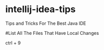# intellij-idea-tips
Tips and Tricks For The Best Java IDE

#List All The Files That Have Local Changes

ctrl + 9
